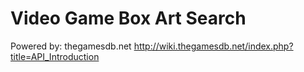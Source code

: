 # Video Game Box Art Search

Powered by: thegamesdb.net
http://wiki.thegamesdb.net/index.php?title=API_Introduction
